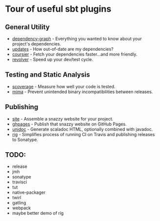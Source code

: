 
# Tour of useful sbt plugins

## General Utility

 * [dependency-graph](dependency-graph/README.md) - Everything you wanted to know about your project's dependencies.
 * [updates](updates/README.md) - How out-of-date are my dependencies?
 * [coursier](coursier/README.md) - Fetch your dependencies faster...and more friendly.
 * [revolver](revolver/README.md) - Speed up your dev/test cycle.

## Testing and Static Analysis

 * [scoverage](scoverage/README.md) - Measure how well your code is tested.
 * [mima](mima/README.md) - Prevent unintended binary incompatibilities between releases.

## Publishing

 * [site](site/README.md) - Assemble a snazzy website for your project.
 * [ghpages](site/README.md#sbt-ghpages) - Publish that snazzy website on GitHub Pages.
 * [unidoc](unidoc/README.md) - Generate scaladoc HTML, optionally combined with javadoc.
 * [rig](rig/README.md) - Simplifies process of running CI on Travis and publishing releases to Sonatype.


## TODO:

 * release
 * jmh
 * sonatype
 * travisci
 * tut
 * native-packager
 * twirl
 * gatling
 * webpack
 * maybe better demo of rig
